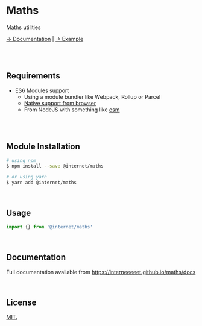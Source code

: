 # Maths
Maths utilities

[→ Documentation](https://interneeeeet.github.io/maths/docs) |
[→ Example](https://interneeeeet.github.io/maths)

<br><br>

## Requirements
- ES6 Modules support
  - Using a module bundler like Webpack, Rollup or Parcel
  - [Native support from browser](https://caniuse.com/#feat=es6-module)
  - From NodeJS with something like [esm](https://github.com/standard-things/esm)

<br>

<br>

## Module Installation

```sh
# using npm
$ npm install --save @internet/maths

# or using yarn
$ yarn add @internet/maths
```

<br>

## Usage

```js
import {} from '@internet/maths'

```

<br>

## Documentation
Full documentation available from https://interneeeeet.github.io/maths/docs

<br>

## License
[MIT.](LICENSE)
